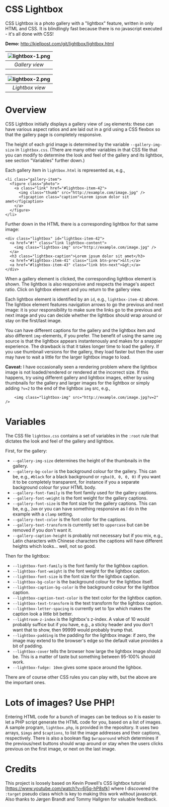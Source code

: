 # CSS Lightbox

CSS Lightbox is a photo gallery with a "lightbox" feature,
written in only HTML and CSS.  It is blindlingly fast because there
is no javascript executed - it's all done with CSS!

**Demo:** http://kjellpost.com/git/lightbox/lightbox.html

| ![lightbox-1.png](http://kjellpost.com/git/lightbox/lightbox-1.png) | 
|:--:| 
| *Gallery view* |

| ![lightbox-2.png](http://kjellpost.com/git/lightbox/lightbox-2.png) | 
|:--:| 
| *Lightbox view* |

# Overview

CSS Lightbox initially displays a gallery view of `img` elements: these can
have various aspect ratios and are laid out in a grid using a CSS flexbox so 
that the gallery page is completely responsive.

The height of each grid image is determined by the variable
`--gallery-img-size` in `lightbox.css`.  (There are many other
variables in that CSS file that you can modify to determine the look and
feel of the gallery and its lightbox, see section "Variables" further down.)

Each gallery item in `lightbox.html` is represented as, e.g.,

```
<li class="gallery-item">
  <figure class="photo">
    <a class="link" href="#lightbox-item-42">
      <img class="thumb" src="http://example.com/image.jpg" />
      <figcaption class="caption">Lorem ipsum dolor sit amet</figcaption>
    </a>
  </figure>
</li>
```

Further down in the HTML there is a corresponding lightbox for that
same image:
```
<div class="lightbox" id="lightbox-item-42">
  <a href="#!" class="link lightbox-content">
    <img class="lightbox-img" src="http://example.com/image.jpg" />
  </a>
  <h3 class="lightbox-caption">Lorem ipsum dolor sit amet</h3>
  <a href="#lightbox-item-41" class="link btn-prev">&lt;</a>
  <a href="#lightbox-item-43" class="link btn-next">&gt;</a>
</div>
```

When a gallery element is clicked, the corresponding lightbox element is shown.
The lightbox is also responsive and respects the image's aspect ratio.
Click on lightbox element and you return to the gallery view.

Each lightbox element is identified by an `id`, e.g., `lightbox-item-42` above.
The lightbox element features navigation arrows to go the previous and next
image: it is your responsibility to make sure the links go to the previous
and next image and you can decide whether the lightbox should wrap around or
stay on the first/last image.

You can have different captions for the gallery and the lightbox item
and also different `img`-elements, if you prefer. The benefit of using the
same `img` source is that the lightbox appears instantenously and makes for
a snappier experience.  The drawback is that it takes longer time to load
the gallery.  If you use thumbnail versions for the gallery, they load faster
but then the user may have to wait a little for the larger lightbox image to load.

**Caveat:** I have occasionally seen a rendering problem where the lightbox image is
not loaded/rendered or rendered at the incorrect size.  If this happens,
try using different gallery and lightbox images, either by using thumbnails for
the gallery and larger images for the lightbox or simply adding `?v=2` to the end
of the lightbox `img` src, e.g.,

```
    <img class="lightbox-img" src="http://example.com/image.jpg?v=2" />
```


# Variables

The CSS file `lightbox.css` contains a set of variables in the `:root`
rule that dictates the look and feel of the gallery and lightbox.

First, for the gallery:

- `--gallery-img-size` determines the height of the thumbnails in the gallery.
- `--gallery-bg-color` is the background colour for the gallery.  This can be,
e.g., `#black` for a black background or `rgba(0, 0, 0, 0)` if you want it to
be completely transparent, for instance if you a separate background colour
for your HTML body.
- `--gallery-font-family` is the font family used for the gallery captions.
- `--gallery-font-weight` is the font weight for the gallery captions.
- `--gallery-font-size` is the font size for the gallery captions.  This can
be, e.g., `2em` or you can have something responsive as I do in the example with
a `clamp` setting.
- `--gallery-text-color` is the font color for the captions.
- `--gallery-text-transform` is currently set to `uppercase` but can be removed
if you don't want it.
- `--gallery-caption-height` is probably not necessary but if you mix, e.g.,
Latin characters with Chinese characters the captions will have different
heights which looks... well, not so good.

Then for the lightbox:

- `--lightbox-font-family` is the font family for the ligthbox caption.
- `--lightbox-font-weight` is the font weight for the lightbox caption.
- `--lightbox-font-size` is the font size for the lightbox caption.
- `--lightbox-bg-color` is the background colour for the lightbox itself.
- `--lightbox-caption-bg-color` is the background colour for the lightbox caption.
- `--lightbox-caption-text-color` is the text color for the lightbox caption.
- `--lightbox-text-transform` is the text transform for the lightbox caption.
- `--lightbox-letter-spacing` is currently set to 1px which makes the caption look a little bit better.
- `--lightroom-z-index` is the lightbox's z-index.  A value of 10 would probably
suffice but if you have, e.g., a sticky header and you don't want that to show,
then 99999 would probably trump that.
- `--lightbox-padding` is the padding for the lightbox image: if zero, the image may
extend to the browser's edge so the default value provides a bit of padding.
- `--lightbox-cover` tells the browser how large the lightbox image should be.
This is a matter of taste but something between 95-100% should work.
- `--lightbox-fudge: 10em` gives some space around the lighbox.

There are of course other CSS rules you can play with, but the above are the
important ones.  

# Lots of images?  Use PHP!

Entering HTML code for a bunch of images can be tedious so it is easier
to let a PHP script generate the HTML code for you, based on a list of images.
A sample program, `lightbox.php`, is provided in the repository.  It uses
two arrays, `$imgs` and `$captions`, to list the image addresses and their
captions, respectively.  There is also a boolean flag `$wraparound` which
determines if the previous/next buttons should wrap around or stay when
the users clicks previous on the first image, or next on the last image.

# Credits

This project is loosely based on Kevin Powell's CSS lightbox tutorial
[https://www.youtube.com/watch?v=6j5q-hP8sfk]
where I discovered the `:target` pseudo class which is key to 
making this work without javascript.
Also thanks to Jørgen Brandt and Tommy Hallgren for valuable feedback.
